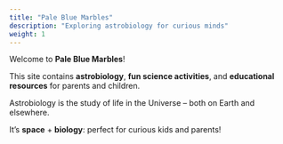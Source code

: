 ```yaml
---
title: "Pale Blue Marbles"
description: "Exploring astrobiology for curious minds"
weight: 1
---
```

Welcome to **Pale Blue Marbles**! 

This site contains **astrobiology**, **fun science activities**, and **educational resources** for parents and children.

Astrobiology is the study of life in the Universe – both on Earth and elsewhere.

It’s **space** + **biology**: perfect for curious kids and parents!
